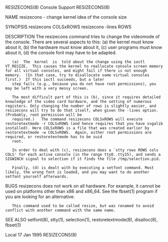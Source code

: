 RESIZECONS(8)                                                                                                                                       Console Support                                                                                                                                       RESIZECONS(8)

NAME
       resizecons - change kernel idea of the console size

SYNOPSIS
       resizecons COLSxROWS
       resizecons -lines ROWS

DESCRIPTION
       The resizecons command tries to change the videomode of the console.  There are several aspects to this: (a) the kernel must know about it, (b) the hardware must know about it, (c) user programs must know about it, (d) the console font may have to be adapted.

       (a)  The  kernel  is  told about the change using the ioctl VT_RESIZE.  This causes the kernel to reallocate console screen memory for all virtual consoles, and might fail if there is not enough memory.  (In that case, try to disallocate some virtual consoles first.)  If this ioctl succeeds, but a later
       step fails (e.g., because you do not have root permissions), you may be left with a very messy screen.

       The most difficult part of this is (b), since it requires detailed knowledge of the video card hardware, and the setting of numerous registers. Only changing the number of rows is slightly easier, and resizecons will try to do that itself, when given the -lines option. (Probably, root permission will be
       required.)   The command resizecons COLSxROWS will execute restoretextmode -r COLSxROWS (and hence requires that you have svgalib installed). Here COLSxROWS is a file that was created earlier by restoretextmode -w COLSxROWS.  Again, either root permissions are required, or restoretextmode has to be suid
       root.

       In order to deal with (c), resizecons does a `stty rows ROWS cols COLS' for each active console (in the range tty0..tty15), and sends a SIGWINCH signal to selection if it finds the file /tmp/selection.pid.

       Finally, (d) is dealt with by executing a setfont command. Most likely, the wrong font is loaded, and you may want to do another setfont yourself afterwards.

BUGS
       resizecons does not work on all hardware.  For example, it cannot be used on platforms other than x86 and x86_64.  See the fbset(1) program if you are looking for an alternative.

       This command used to be called resize, but was renamed to avoid conflict with another command with the same name.

SEE ALSO
       setfont(8), stty(1), selection(1), restoretextmode(8), disalloc(8), fbset(1)

Local                                                                                                                                                 17 Jan 1995                                                                                                                                         RESIZECONS(8)
